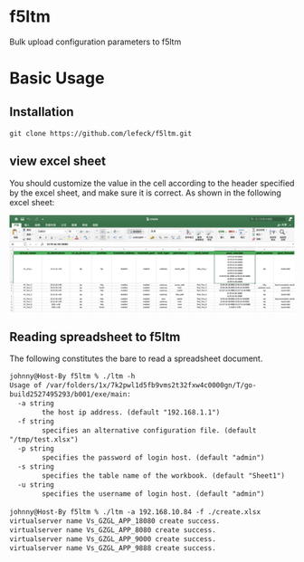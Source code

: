 # f5ltm
Bulk upload configuration parameters to f5ltm


# Basic Usage
## Installation

```cgo
git clone https://github.com/lefeck/f5ltm.git
```

## view excel sheet
You should customize the value in the cell according to the header specified by the excel sheet, and make sure it is correct. As shown in the following excel sheet:

![img](./xlsx.png)

## Reading spreadsheet to f5ltm
The following constitutes the bare to read a spreadsheet document.
```cgo
johnny@Host-By f5ltm % ./ltm -h
Usage of /var/folders/1x/7k2pwl1d5fb9vms2t32fxw4c0000gn/T/go-build2527495293/b001/exe/main:
  -a string
        the host ip address. (default "192.168.1.1")
  -f string
        specifies an alternative configuration file. (default "/tmp/test.xlsx")
  -p string
        specifies the password of login host. (default "admin")
  -s string
        specifies the table name of the workbook. (default "Sheet1")
  -u string
        specifies the username of login host. (default "admin")

johnny@Host-By f5ltm % ./ltm -a 192.168.10.84 -f ./create.xlsx
virtualserver name Vs_GZGL_APP_18080 create success.
virtualserver name Vs_GZGL_APP_8080 create success.
virtualserver name Vs_GZGL_APP_9000 create success.
virtualserver name Vs_GZGL_APP_9888 create success.
```
